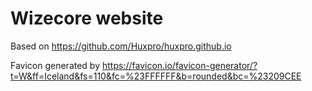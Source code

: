 # Wizecore website

Based on https://github.com/Huxpro/huxpro.github.io

Favicon generated by https://favicon.io/favicon-generator/?t=W&ff=Iceland&fs=110&fc=%23FFFFFF&b=rounded&bc=%23209CEE

